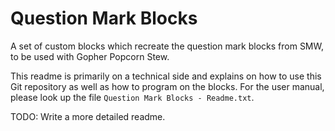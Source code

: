# Question Mark Blocks

A set of custom blocks which recreate the question mark blocks from SMW, to be used with Gopher Popcorn Stew.

This readme is primarily on a technical side and explains on how to use this Git repository as well as how to program on the blocks. For the user manual, please look up the file `Question Mark Blocks - Readme.txt`.

TODO: Write a more detailed readme.
